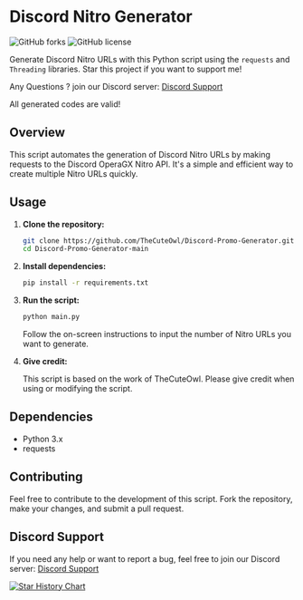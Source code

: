 # Discord Nitro Generator

![GitHub forks](https://img.shields.io/github/forks/TheCuteOwl/Discord-Promo-Generator?style=flat-square)
![GitHub license](https://img.shields.io/github/license/TheCuteOwl/Discord-Promo-Generator?style=flat-square)

Generate Discord Nitro URLs with this Python script using the `requests` and `Threading` libraries. Star this project if you want to support me!

Any Questions ? join our Discord server: [Discord Support](https://discord.gg/SKGjXfmFga)

All generated codes are valid!

## Overview

This script automates the generation of Discord Nitro URLs by making requests to the Discord OperaGX Nitro API. It's a simple and efficient way to create multiple Nitro URLs quickly.

## Usage

1. **Clone the repository:**
   ```bash
   git clone https://github.com/TheCuteOwl/Discord-Promo-Generator.git
   cd Discord-Promo-Generator-main
   ```

2. **Install dependencies:**

   ```bash
   pip install -r requirements.txt
   ```

3. **Run the script:**

   ```bash
   python main.py
   ```

   Follow the on-screen instructions to input the number of Nitro URLs you want to generate.

4. **Give credit:**

   This script is based on the work of TheCuteOwl. Please give credit when using or modifying the script.

## Dependencies

- Python 3.x
- requests

## Contributing

Feel free to contribute to the development of this script. Fork the repository, make your changes, and submit a pull request.

## Discord Support

If you need any help or want to report a bug, feel free to join our Discord server: [Discord Support](https://discord.gg/SKGjXfmFga)

[![Star History Chart](https://api.star-history.com/svg?repos=TheCuteOwl/Discord-Promo-Generator&type=Date)](https://star-history.com/#TheCuteOwl/Discord-Promo-Generator&Date)
